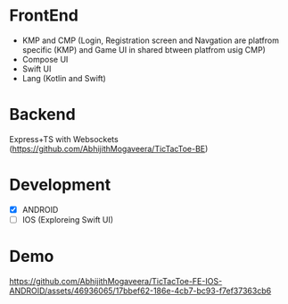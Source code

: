 # FrontEnd
* KMP and CMP (Login, Registration screen and Navgation are platfrom specific (KMP) and Game UI in shared btween platfrom usig CMP)
* Compose UI
* Swift UI
* Lang (Kotlin and Swift)

# Backend
Express+TS with Websockets (https://github.com/AbhijithMogaveera/TicTacToe-BE)

# Development 
- [x] ANDROID
- [ ] IOS (Exploreing Swift UI)

# Demo

https://github.com/AbhijithMogaveera/TicTacToe-FE-IOS-ANDROID/assets/46936065/17bbef62-186e-4cb7-bc93-f7ef37363cb6


